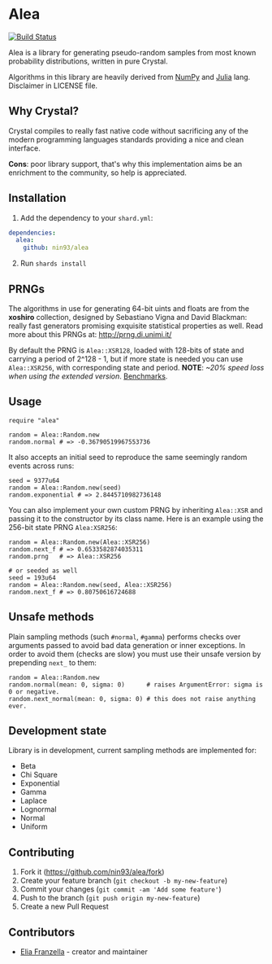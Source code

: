 # Alea

[![Build Status](https://travis-ci.org/nin93/alea.svg?branch=master)](https://travis-ci.org/nin93/alea)

Alea is a library for generating pseudo-random samples from most known probability distributions,
written in pure Crystal.

Algorithms in this library are heavily derived from [NumPy](https://github.com/numpy/numpy) and [Julia](https://github.com/JuliaLang/julia) lang. Disclaimer in LICENSE file.

## Why Crystal?
Crystal compiles to really fast native code without sacrificing any of the modern
programming languages standards providing a nice and clean interface.

**Cons**: poor library support, that's why this implementation aims be an enrichment to the community, so help is appreciated.

## Installation

1. Add the dependency to your `shard.yml`:

  ```yaml
  dependencies:
    alea:
      github: nin93/alea
  ```

2. Run `shards install`

## PRNGs

The algorithms in use for generating 64-bit uints and floats are from the **xoshiro** collection, designed by Sebastiano Vigna and David Blackman: really fast generators promising exquisite statistical properties as well.
Read more about this PRNGs at: http://prng.di.unimi.it/

By default the PRNG is `Alea::XSR128`, loaded with 128-bits of state and carrying a period of 2^128 - 1, but if more state is needed you can use `Alea::XSR256`, with corresponding state and period.
**NOTE**: *~20% speed loss when using the extended version*. [Benchmarks](https://github.com/nin93/alea/tree/master/benchmarks).


## Usage

```crystal
require "alea"

random = Alea::Random.new
random.normal # => -0.36790519967553736
```
It also accepts an initial seed to reproduce the same seemingly random events across runs:
```crystal
seed = 9377u64
random = Alea::Random.new(seed)
random.exponential # => 2.8445710982736148
```

You can also implement your own custom PRNG by inheriting `Alea::XSR` and passing it to the constructor by its class name.
Here is an example using the 256-bit state PRNG `Alea:XSR256`:
```crystal
random = Alea::Random.new(Alea::XSR256)
random.next_f # => 0.6533582874035311
random.prng   # => Alea::XSR256

# or seeded as well
seed = 193u64
random = Alea::Random.new(seed, Alea::XSR256)
random.next_f # => 0.80750616724688
```

## Unsafe methods

Plain sampling methods (such `#normal`, `#gamma`) performs checks over arguments passed to avoid bad data generation or inner exceptions.
In order to avoid them (checks are slow) you must use their unsafe version by prepending `next_` to them:

```crystal
random = Alea::Random.new
random.normal(mean: 0, sigma: 0)      # raises ArgumentError: sigma is 0 or negative.
random.next_normal(mean: 0, sigma: 0) # this does not raise anything ever.
```

## Development state

Library is in development, current sampling methods are implemented for:
  - Beta
  - Chi Square
  - Exponential
  - Gamma
  - Laplace
  - Lognormal
  - Normal
  - Uniform

## Contributing

1. Fork it (<https://github.com/nin93/alea/fork>)
2. Create your feature branch (`git checkout -b my-new-feature`)
3. Commit your changes (`git commit -am 'Add some feature'`)
4. Push to the branch (`git push origin my-new-feature`)
5. Create a new Pull Request

## Contributors

- [Elia Franzella](https://github.com/nin93) - creator and maintainer
